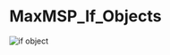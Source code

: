 # MaxMSP_If_Objects

![if object](https://github.com/hiwasawa0715/MaxMSP_If_Objects/tree/master/img/ifobjpict.png "サンプル")
